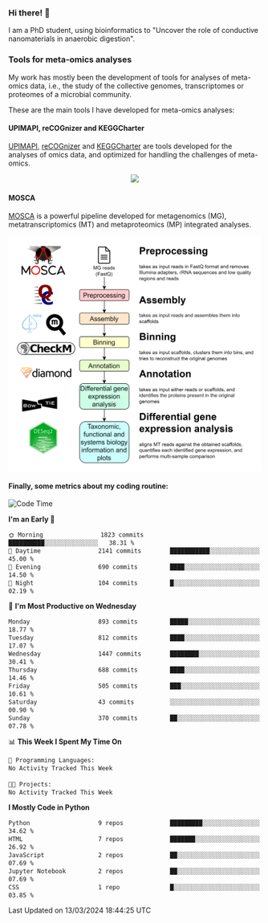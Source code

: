 ### Hi there! 👋

I am a PhD student, using bioinformatics to "Uncover the role of conductive nanomaterials in anaerobic digestion".

### Tools for meta-omics analyses

My work has mostly been the development of tools for analyses of meta-omics data, i.e., the study of the collective genomes, transcriptomes or proteomes of a microbial community.

These are the main tools I have developed for meta-omics analyses:

#### UPIMAPI, reCOGnizer and KEGGCharter

[UPIMAPI](https://github.com/iquasere/UPIMAPI), [reCOGnizer](https://github.com/iquasere/reCOGnizer) and [KEGGCharter](https://github.com/iquasere/KEGGCharter) are tools developed for the analyses of omics data, and optimized for handling the challenges of meta-omics.

<p align="center">
    <img src="assets/annotation_paper.png">
</p>

#### MOSCA

[MOSCA](https://github.com/iquasere/MOSCA) is a powerful pipeline developed for metagenomics (MG), metatranscriptomics (MT) and metaproteomics (MP) integrated analyses.

<p align="center">
    <img src="assets/mosca_workflow.png" align="center" width="700">
</p>


#### Finally, some metrics about my coding routine:

<!--START_SECTION:waka-->
![Code Time](http://img.shields.io/badge/Code%20Time-819%20hrs%203%20mins-blue)

**I'm an Early 🐤** 

```text
🌞 Morning                1823 commits        ██████████░░░░░░░░░░░░░░░   38.31 % 
🌆 Daytime                2141 commits        ███████████░░░░░░░░░░░░░░   45.00 % 
🌃 Evening                690 commits         ████░░░░░░░░░░░░░░░░░░░░░   14.50 % 
🌙 Night                  104 commits         █░░░░░░░░░░░░░░░░░░░░░░░░   02.19 % 
```
📅 **I'm Most Productive on Wednesday** 

```text
Monday                   893 commits         █████░░░░░░░░░░░░░░░░░░░░   18.77 % 
Tuesday                  812 commits         ████░░░░░░░░░░░░░░░░░░░░░   17.07 % 
Wednesday                1447 commits        ████████░░░░░░░░░░░░░░░░░   30.41 % 
Thursday                 688 commits         ████░░░░░░░░░░░░░░░░░░░░░   14.46 % 
Friday                   505 commits         ███░░░░░░░░░░░░░░░░░░░░░░   10.61 % 
Saturday                 43 commits          ░░░░░░░░░░░░░░░░░░░░░░░░░   00.90 % 
Sunday                   370 commits         ██░░░░░░░░░░░░░░░░░░░░░░░   07.78 % 
```


📊 **This Week I Spent My Time On** 

```text
💬 Programming Languages: 
No Activity Tracked This Week

🐱‍💻 Projects: 
No Activity Tracked This Week
```

**I Mostly Code in Python** 

```text
Python                   9 repos             █████████░░░░░░░░░░░░░░░░   34.62 % 
HTML                     7 repos             ███████░░░░░░░░░░░░░░░░░░   26.92 % 
JavaScript               2 repos             ██░░░░░░░░░░░░░░░░░░░░░░░   07.69 % 
Jupyter Notebook         2 repos             ██░░░░░░░░░░░░░░░░░░░░░░░   07.69 % 
CSS                      1 repo              █░░░░░░░░░░░░░░░░░░░░░░░░   03.85 % 
```




 Last Updated on 13/03/2024 18:44:25 UTC
<!--END_SECTION:waka-->
